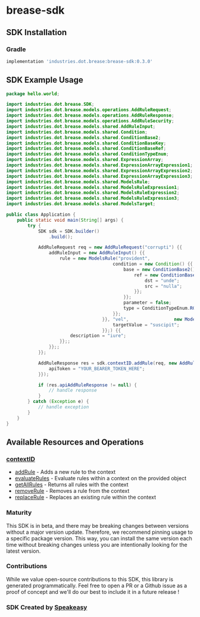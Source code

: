 # brease-sdk

<!-- Start SDK Installation -->
## SDK Installation

### Gradle

```groovy
implementation 'industries.dot.brease:brease-sdk:0.3.0'
```
<!-- End SDK Installation -->

## SDK Example Usage
<!-- Start SDK Example Usage -->
```java
package hello.world;

import industries.dot.brease.SDK;
import industries.dot.brease.models.operations.AddRuleRequest;
import industries.dot.brease.models.operations.AddRuleResponse;
import industries.dot.brease.models.operations.AddRuleSecurity;
import industries.dot.brease.models.shared.AddRuleInput;
import industries.dot.brease.models.shared.Condition;
import industries.dot.brease.models.shared.ConditionBase2;
import industries.dot.brease.models.shared.ConditionBaseKey;
import industries.dot.brease.models.shared.ConditionBaseRef;
import industries.dot.brease.models.shared.ConditionTypeEnum;
import industries.dot.brease.models.shared.ExpressionArray;
import industries.dot.brease.models.shared.ExpressionArrayExpression1;
import industries.dot.brease.models.shared.ExpressionArrayExpression2;
import industries.dot.brease.models.shared.ExpressionArrayExpression3;
import industries.dot.brease.models.shared.ModelsRule;
import industries.dot.brease.models.shared.ModelsRuleExpression1;
import industries.dot.brease.models.shared.ModelsRuleExpression2;
import industries.dot.brease.models.shared.ModelsRuleExpression3;
import industries.dot.brease.models.shared.ModelsTarget;

public class Application {
    public static void main(String[] args) {
        try {
            SDK sdk = SDK.builder()
                .build();

            AddRuleRequest req = new AddRuleRequest("corrupti") {{
                addRuleInput = new AddRuleInput() {{
                    rule = new ModelsRule("provident",                 new ModelsRuleExpression3() {{
                                        condition = new Condition() {{
                                            base = new ConditionBase2() {{
                                                ref = new ConditionBaseRef() {{
                                                    dst = "unde";
                                                    src = "nulla";
                                                }};
                                            }};
                                            parameter = false;
                                            type = ConditionTypeEnum.RGX;
                                        }};
                                    }}, "vel",                 new ModelsTarget("error", "deserunt") {{
                                        targetValue = "suscipit";
                                    }};) {{
                        description = "iure";
                    }};;
                }};;
            }};            

            AddRuleResponse res = sdk.contextID.addRule(req, new AddRuleSecurity("magnam") {{
                apiToken = "YOUR_BEARER_TOKEN_HERE";
            }});

            if (res.apiAddRuleResponse != null) {
                // handle response
            }
        } catch (Exception e) {
            // handle exception
        }
    }
}
```
<!-- End SDK Example Usage -->

<!-- Start SDK Available Operations -->
## Available Resources and Operations


### [contextID](docs/contextid/README.md)

* [addRule](docs/contextid/README.md#addrule) - Adds a new rule to the context
* [evaluateRules](docs/contextid/README.md#evaluaterules) - Evaluate rules within a context on the provided object
* [getAllRules](docs/contextid/README.md#getallrules) - Returns all rules with the context
* [removeRule](docs/contextid/README.md#removerule) - Removes a rule from the context
* [replaceRule](docs/contextid/README.md#replacerule) - Replaces an existing rule within the context
<!-- End SDK Available Operations -->

### Maturity

This SDK is in beta, and there may be breaking changes between versions without a major version update. Therefore, we recommend pinning usage 
to a specific package version. This way, you can install the same version each time without breaking changes unless you are intentionally 
looking for the latest version.

### Contributions

While we value open-source contributions to this SDK, this library is generated programmatically. 
Feel free to open a PR or a Github issue as a proof of concept and we'll do our best to include it in a future release !

### SDK Created by [Speakeasy](https://docs.speakeasyapi.dev/docs/using-speakeasy/client-sdks)
